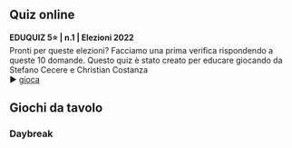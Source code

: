 


## Quiz online
**EDUQUIZ 5⭐️ | n.1 | Elezioni 2022**  
Pronti per queste elezioni? Facciamo una prima verifica rispondendo a queste 10 domande.
Questo quiz è stato creato per educare giocando da Stefano Cecere e Christian Costanza   
▶️ [gioca](https://docs.google.com/forms/d/e/1FAIpQLSetlC11ctJzjZBJEymMnGuzlkWJ3NvUNJ8zBI8-uyu67VYPuw/viewform)



## Giochi da tavolo
### Daybreak
